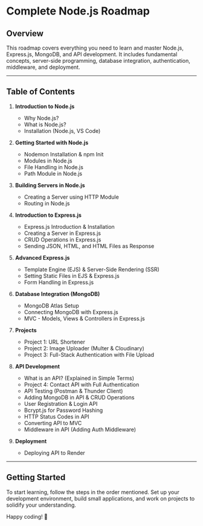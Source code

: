 # Complete Node.js Roadmap

## Overview
This roadmap covers everything you need to learn and master Node.js, Express.js, MongoDB, and API development. It includes fundamental concepts, server-side programming, database integration, authentication, middleware, and deployment.

---

## Table of Contents

1. **Introduction to Node.js**
   - Why Node.js?
   - What is Node.js?
   - Installation (Node.js, VS Code)
   
2. **Getting Started with Node.js**
   - Nodemon Installation & npm Init
   - Modules in Node.js
   - File Handling in Node.js
   - Path Module in Node.js
   
3. **Building Servers in Node.js**
   - Creating a Server using HTTP Module
   - Routing in Node.js

4. **Introduction to Express.js**
   - Express.js Introduction & Installation
   - Creating a Server in Express.js
   - CRUD Operations in Express.js
   - Sending JSON, HTML, and HTML Files as Response
   
5. **Advanced Express.js**
   - Template Engine (EJS) & Server-Side Rendering (SSR)
   - Setting Static Files in EJS & Express.js
   - Form Handling in Express.js
   
6. **Database Integration (MongoDB)**
   - MongoDB Atlas Setup
   - Connecting MongoDB with Express.js
   - MVC - Models, Views & Controllers in Express.js

7. **Projects**
   - Project 1: URL Shortener
   - Project 2: Image Uploader (Multer & Cloudinary)
   - Project 3: Full-Stack Authentication with File Upload
   
8. **API Development**
   - What is an API? (Explained in Simple Terms)
   - Project 4: Contact API with Full Authentication
   - API Testing (Postman & Thunder Client)
   - Adding MongoDB in API & CRUD Operations
   - User Registration & Login API
   - Bcrypt.js for Password Hashing
   - HTTP Status Codes in API
   - Converting API to MVC
   - Middleware in API (Adding Auth Middleware)
   
9. **Deployment**
   - Deploying API to Render

---

## Getting Started
To start learning, follow the steps in the order mentioned. Set up your development environment, build small applications, and work on projects to solidify your understanding.

Happy coding! 🚀
